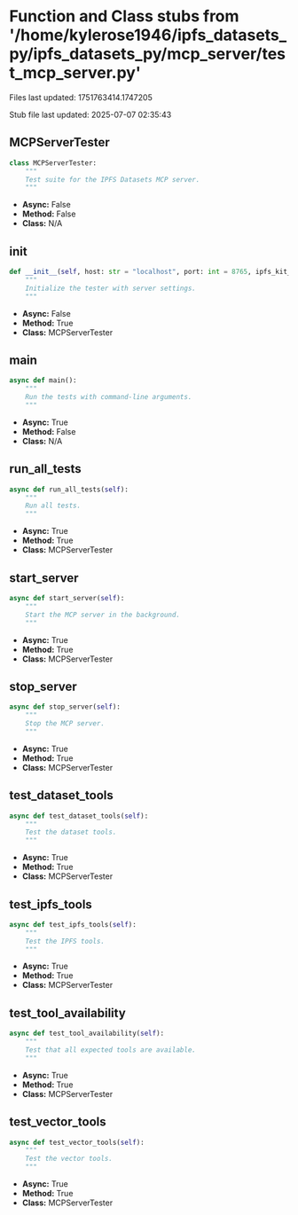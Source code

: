 # Function and Class stubs from '/home/kylerose1946/ipfs_datasets_py/ipfs_datasets_py/mcp_server/test_mcp_server.py'

Files last updated: 1751763414.1747205

Stub file last updated: 2025-07-07 02:35:43

## MCPServerTester

```python
class MCPServerTester:
    """
    Test suite for the IPFS Datasets MCP server.
    """
```
* **Async:** False
* **Method:** False
* **Class:** N/A

## __init__

```python
def __init__(self, host: str = "localhost", port: int = 8765, ipfs_kit_mcp_url: str = None):
    """
    Initialize the tester with server settings.
    """
```
* **Async:** False
* **Method:** True
* **Class:** MCPServerTester

## main

```python
async def main():
    """
    Run the tests with command-line arguments.
    """
```
* **Async:** True
* **Method:** False
* **Class:** N/A

## run_all_tests

```python
async def run_all_tests(self):
    """
    Run all tests.
    """
```
* **Async:** True
* **Method:** True
* **Class:** MCPServerTester

## start_server

```python
async def start_server(self):
    """
    Start the MCP server in the background.
    """
```
* **Async:** True
* **Method:** True
* **Class:** MCPServerTester

## stop_server

```python
async def stop_server(self):
    """
    Stop the MCP server.
    """
```
* **Async:** True
* **Method:** True
* **Class:** MCPServerTester

## test_dataset_tools

```python
async def test_dataset_tools(self):
    """
    Test the dataset tools.
    """
```
* **Async:** True
* **Method:** True
* **Class:** MCPServerTester

## test_ipfs_tools

```python
async def test_ipfs_tools(self):
    """
    Test the IPFS tools.
    """
```
* **Async:** True
* **Method:** True
* **Class:** MCPServerTester

## test_tool_availability

```python
async def test_tool_availability(self):
    """
    Test that all expected tools are available.
    """
```
* **Async:** True
* **Method:** True
* **Class:** MCPServerTester

## test_vector_tools

```python
async def test_vector_tools(self):
    """
    Test the vector tools.
    """
```
* **Async:** True
* **Method:** True
* **Class:** MCPServerTester
